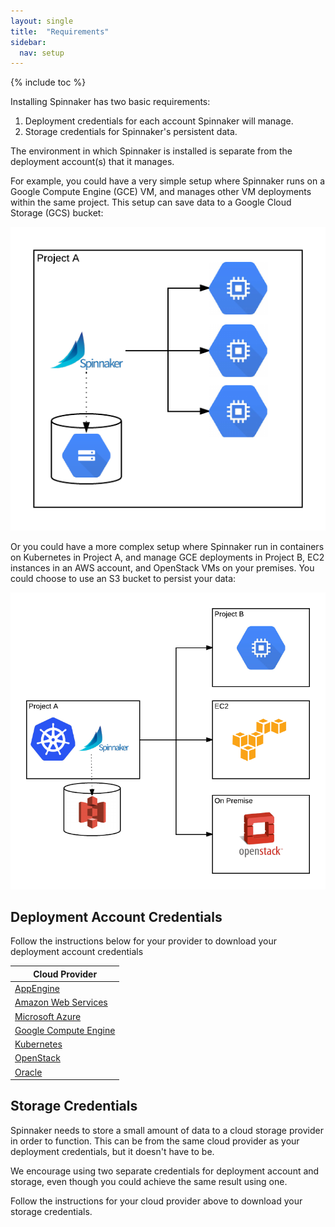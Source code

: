 ```yaml
---
layout: single
title:  "Requirements"
sidebar:
  nav: setup
---
```


{% include toc %}

Installing Spinnaker has two basic requirements:

1. Deployment credentials for each account Spinnaker will manage.
1. Storage credentials for Spinnaker's persistent data.

The environment in which Spinnaker is installed is separate from the deployment account(s)
that it manages. 

For example, you could have a very simple setup where Spinnaker runs on a Google Compute Engine (GCE) VM, and manages other VM deployments within the same project. This setup can save data to a Google Cloud Storage (GCS) bucket:
 
![Single Account](single-account.png)

Or you could have a more complex setup where Spinnaker run in containers on Kubernetes in Project A, and manage GCE deployments in Project B, EC2 instances in an AWS account, and OpenStack VMs on your premises. You could choose to use an S3 bucket to persist your data: 

![Multi-Account](multi-account.png)

## Deployment Account Credentials

Follow the instructions below for your provider to download your deployment account credentials
  
| Cloud Provider | 
| --- | 
| [AppEngine](./appengine) | 
| [Amazon Web Services](./aws) | 
| [Microsoft Azure](./azure) | 
| [Google Compute Engine](./gce) | 
| [Kubernetes](./kubernetes) | 
| [OpenStack](./openstack) | 
| [Oracle](./oracle) | 


## Storage Credentials

Spinnaker needs to store a small amount of data to a cloud storage provider in order to function. This can be from the same cloud provider as your deployment credentials, but it doesn't have to be.
 
We encourage using two separate credentials for deployment account and storage, even though you could achieve the same result using one. 

Follow the instructions for your cloud provider above to download your storage credentials. 